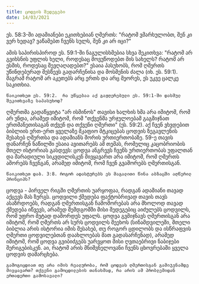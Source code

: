 ```yaml
---
title: ცოდვის შედეგები 
date: 14/03/2021
---
```


ეს. 58:3-ში ადამიანები ეკითხებიან ღმერთს: "რატომ ვმარხულობთ, შენ კი ვერ ხედავ? ვაწამებთ ჩვენს სულს, შენ კი არ იცი?" 

ამის საპირისპიროდ ეს. 59:1-ში ნაგულისხმებია სხვა შეკითხვა: "რატომ არ გვიხსნის უფლის ხელი, როდესაც მოვუწოდებთ მის სახელს? რატომ არ ესმის, როდესაც შევღაღადებთ?" ესაია პასუხობს, რომ ღმერთს უწინდებურად შესწევს გადარჩენისა და მოსმენის ძალა (იხ. ეს. 59:1). მაგრამ რატომ არ აკეთებს არც ერთს და არც მეორეს, ეს უკვე ცალკე საკითხია.

`წაიკითხეთ ეს. 59:2.  რა უწყებაა აქ გაჟღერებული ეს. 59:1-ში დასმულ შეკითხვაზე საპასუხოდ?`

ღმერთმა გადაწყვიტა "არ ისმინოს" თავისი ხალხის ხმა არა იმიტომ, რომ არ უნდა, არამედ იმიტომ, რომ "თქვენმა ურჯულოებამ გაგმიჯნათ ერთმანეთისაგან თქვენ და თქვენი ღმერთი" (ეს. 59:2). აქ ჩვენ ვხვდებით ბიბლიის ერთ-ერთ ყველაზე მკაფიო მტკიცებას ცოდვის ზეგავლენის შესახებ ღმერთსა და ადამიანს შორის ურთიერთობაზე. 59-ე თავის დანარჩენ ნაწილში ესაია ავითარებს ამ თემას, რომელიც კაცობრიობის მთელ ისტორიას გასდევს: ცოდვა ანგრევს ჩვენს ურთიერთობას უფალთან და მარადიული სიკვდილისკენ მივყავართ არა იმიტომ, რომ ღმერთს აშორებს ჩვენგან, არამედ იმიტომ, რომ ჩვენ გვაშორებს ღმერთისგან. 

`წაიკითხეთ დაბ. 3:8. როგორ ადასტურებს ეს მაგალითი წინა აბზაცში აღწერილ პრინციპს?`

ცოდვა - პირველ რიგში ღმერთის უარყოფაა, რადგან ადამიანი თავად აქცევს მას ზურგს. ცოდვილი ქმედება ფაქტობრივად თავის თავს ასაზრდოებს, რადგან ღმერთისგან ჩამოშორებას არა მხოლოდ თავად ქმედება იწვევს, არამედ შემდგომში მისი შედეგებიც აიძულებს ცოდვილს, რომ უფრო მეტად დაშორდეს უფალს. ცოდვა გვმიჯნავს  ღმერთისგან არა იმიტომ, რომ ღმერთს არ სურს ცოდვილს შეეხოს (სინამდვილეში, მთელი ბიბლია არის ისტორია იმის შესახებ, თუ როგორ ცდილობს და ისწრაფვის ღმერთი ცოდვილებთან დაახლოებას მათ გადასარჩენად), არამედ იმიტომ, რომ ცოდვა გვიბიძგებს უარვყოთ მისი ღვთაებრივი ნაბიჯები შერიგებისკენ. აი, რატომ არის მნიშვნელოვანი ჩვენს ცხოვრებაში ყველა ცოდვის დამარცხება.

`გამოგიცდიათ თუ არა იმის რეალურობა, რომ ცოდვას ღმერთისგან გამიჯვნამდე მივყავართ? თქვენი გამოცდილების თანახმად, რა არის ამ პრობლემიდან ერთადერთი გამოსავალი?`
